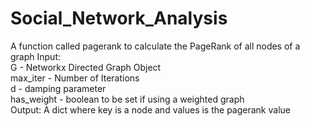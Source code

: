# Social_Network_Analysis
A function called pagerank to calculate the PageRank of all nodes of a graph
Input:                                                                                                                                      
G - Networkx Directed Graph Object                                                                                                          
max_iter - Number of Iterations                                                                                                                                                                          
d - damping parameter                                                                                                                        
has_weight - boolean to be set if using a weighted graph                                                                                                      
Output: A dict where key is a node and values is the pagerank value
